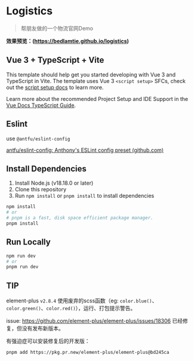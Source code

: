 # Logistics

> 帮朋友做的一个物流官网Demo

**效果预览：(https://bedlamtie.github.io/logistics)**

## Vue 3 + TypeScript + Vite

This template should help get you started developing with Vue 3 and TypeScript in Vite. The template uses Vue 3 `<script setup>` SFCs, check out the [script setup docs](https://v3.vuejs.org/api/sfc-script-setup.html#sfc-script-setup) to learn more.

Learn more about the recommended Project Setup and IDE Support in the [Vue Docs TypeScript Guide](https://vuejs.org/guide/typescript/overview.html#project-setup).

## Eslint

use `@antfu/eslint-config`

[antfu/eslint-config: Anthony's ESLint config preset (github.com)](https://github.com/antfu/eslint-config)

## Install Dependencies

1. Install Node.js (v18.18.0 or later)
2. Clone this repository
3. Run `npm install` or `pnpm install` to install dependencies

```bash
npm install
# or
# pnpm is a fast, disk space efficient package manager.
pnpm install
```

## Run Locally

```bash
npm run dev
# or
pnpm run dev
```

## TIP

element-plus `v2.8.4` 使用废弃的scss函数（eg: `color.blue()`、`color.green()`、`color.red()`），运行、打包提示警告。

issue: https://github.com/element-plus/element-plus/issues/18306 已经修复，但没有发布新版本。

有强迫症可以安装修复后的开发版：

```bash
pnpm add https://pkg.pr.new/element-plus/element-plus@bd245ca
```
